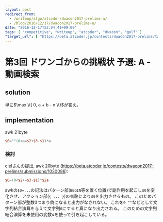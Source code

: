 ```yaml
---
layout: post
redirect_from:
  - /writeup/algo/atcoder/dwacon2017-prelims-a/
  - /blog/2016/12/17/dwacon2017-prelims-a/
date: "2016-12-17T22:04:41+09:00"
tags: [ "competitive", "writeup", "atcoder", "dwacon", "golf" ]
"target_url": [ "https://beta.atcoder.jp/contests/dwacon2017-prelims/tasks/dwango2017qual_a" ]
---
```


# 第3回 ドワンゴからの挑戦状 予選: A - 動画検索

## solution

単に$\max \\{ 0, a + b - n \\}$が答え。

## implementation

awk $21$byte

``` awk
$0=""(0<a=$2+$3-$1)*a
```

### 検討

cielさんの提出, awk $20$byte (<https://beta.atcoder.jp/contests/dwacon2017-prelims/submissions/1030086>):

``` awk
$0=(0<$2+=$3-$1)*$2a
```

awkの`$0=...`の記法はパターン部(`BEGIN`等を置く位置)で副作用を起こし`$0`を変化させ、アクション部(`{ ... }`)の省略により`$0`を出力させるもの。
このためパターン部が整数$0$つまり偽になると出力がなされない。
これを`0 ""`などとして文字列結合演算を与えて文字列`0`にすると真になり出力される。
このための文字列結合演算を未使用の変数$a$を使って引き起こしている。
